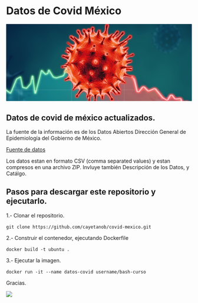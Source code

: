 # Datos de Covid México

<img src="covid-mexico.jpg">

## Datos de covid de méxico actualizados.


La fuente de la información es de los Datos Abiertos Dirección General de Epidemiología del Gobierno de México.

[Fuente de datos](https://www.gob.mx/salud/documentos/datos-abiertos-152127)

Los datos estan en formato CSV (comma separated values) y estan compresos en una archivo ZIP.
Invluye también Descripción de los Datos, y Catálgo.

## Pasos para descargar este repositorio y ejecutarlo. 

1.- Clonar el repositorio.

    git clone https://github.com/cayetanob/covid-mexico.git
    
2.- Construir el contenedor, ejecutando Dockerfile

    docker build -t ubuntu .
    
3.- Ejecutar la imagen.   

    docker run -it --name datos-covid username/bash-curso



Gracias.

<img src="https://octodex.github.com/images/yaktocat.png" width="200">



